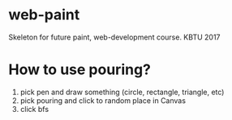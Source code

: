 # web-paint
Skeleton for future paint, web-development course. KBTU 2017

# How to use pouring?

1) pick pen and draw something (circle, rectangle, triangle, etc)
2) pick pouring and click to random place in Canvas
3) click bfs
